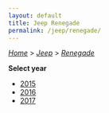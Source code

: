 ```yaml
---
layout: default
title: Jeep Renegade
permalink: /jeep/renegade/
---
```

[*Home*](/) > [*Jeep*](/jeep/) > [*Renegade*](/jeep/renegade/)

**Select year**

- [2015](/jeep/renegade/2015/)
- [2016](/jeep/renegade/2016/)
- [2017](/jeep/renegade/2017/)